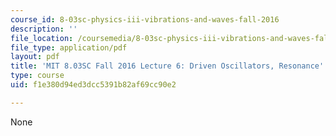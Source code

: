 ```yaml
---
course_id: 8-03sc-physics-iii-vibrations-and-waves-fall-2016
description: ''
file_location: /coursemedia/8-03sc-physics-iii-vibrations-and-waves-fall-2016/f1e380d94ed3dcc5391b82af69cc90e2_MIT8_03SCF16_hw_Lec6.pdf
file_type: application/pdf
layout: pdf
title: 'MIT 8.03SC Fall 2016 Lecture 6: Driven Oscillators, Resonance'
type: course
uid: f1e380d94ed3dcc5391b82af69cc90e2

---
```

None